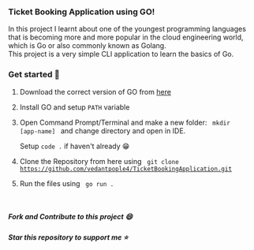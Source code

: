 ### Ticket Booking Application using GO!

In this project I learnt about one of the youngest programming languages that is becoming more and more popular in the cloud engineering world, which is Go or also commonly known as Golang. 
<br>
This project is a very simple CLI application to learn the basics of Go.

### Get started :wave:
1. Download the correct version of GO from [here](https://go.dev/dl/)
2. Install GO and setup <code>PATH</code> variable
3. Open Command Prompt/Terminal and make a new folder: <code> mkdir [app-name] </code> and change directory and open in IDE.

   Setup <code>code .</code> if haven't already :grin:
4. Clone the Repository from here using <code> git clone https://github.com/vedantpople4/TicketBookingApplication.git </code>
5. Run the files using <code> go run . </code>
<br>

##### Fork and Contribute to this project :smile:
##### Star this repository to support me :star:
